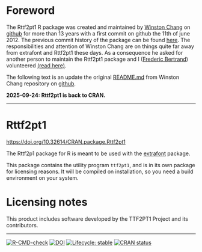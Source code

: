 # Foreword

The Rttf2pt1 R package was created and maintained by [Winston Chang](https://github.com/wch) on [github](https://github.com/wch/Rttf2pt1) for more than 13 years with a first commit on github the 11th of june 2012.
The previous commit history of the package can be found [here](https://github.com/wch/Rttf2pt1).
The responsibilities and attention of Winston Chang are on things quite far away from extrafont and Rttf2pt1 these days. 
As a consequence he asked for another person to maintain the Rttf2pt1 package and I ([Frederic Bertrand](https://github.com/fbertran)) volunteered [(read here)](https://github.com/wch/Rttf2pt1/issues/25#issuecomment-3320579566).

The following text is an update the original [README.md](https://github.com/wch/Rttf2pt1/blob/main/README.md) from Winston Chang repository on [github](https://github.com/wch/Rttf2pt1).

**2025-09-24: Rttf2pt1 is back to CRAN.**


-------------------------

# Rttf2pt1

<https://doi.org/10.32614/CRAN.package.Rttf2pt1>

The Rttf2p1 package for R is meant to be used with the [extrafont](https://github.com/fbertran/extrafont) package.

This package contains the utility program `ttf2pt1`, and is in its own package for licensing reasons.
It will be compiled on installation, so you need a build environment on your system.

# Licensing notes

This product includes software developed by the TTF2PT1 Project and its contributors.

-------------------------


<!-- badges: start -->
[![R-CMD-check](https://github.com/fbertran/Rttf2pt1/actions/workflows/R-CMD-check.yaml/badge.svg)](https://github.com/fbertran/Rttf2pt1/actions/workflows/R-CMD-check.yaml)
[![DOI](https://img.shields.io/badge/doi-10.32614/CRAN.package.Rttf2pt1-blue.svg)](https://doi.org/10.32614/CRAN.package.Rttf2pt1)
[![Lifecycle: stable](https://img.shields.io/badge/lifecycle-stable-green.svg)](https://lifecycle.r-lib.org/articles/stages.html)
[![CRAN status](https://www.r-pkg.org/badges/version/Rttf2pt1)](https://cran.r-project.org/package=Rttf2pt1)
<!-- badges: end -->
